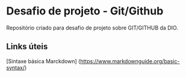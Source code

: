 # Desafio de projeto - Git/Github
Repositório criado para desafio de projeto sobre GIT/GITHUB da DIO.

## Links úteis
[Sintaxe básica Marckdown] (https://www.markdownguide.org/basic-syntax/)
